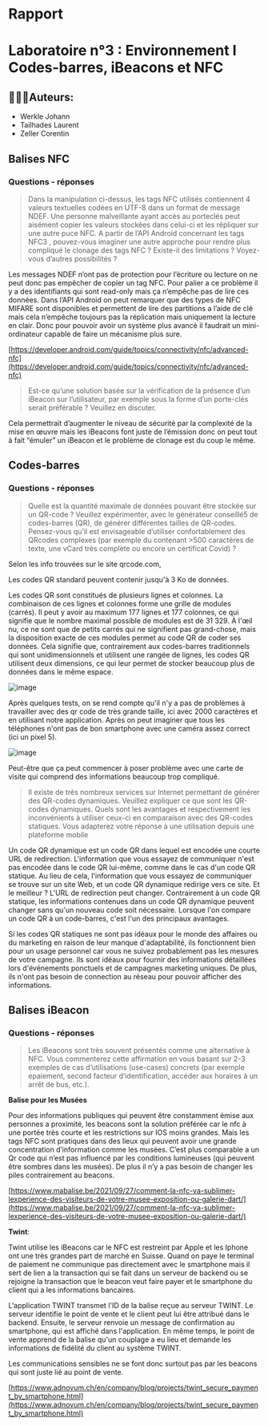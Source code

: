 # Rapport

# Laboratoire n°3 : Environnement I Codes-barres, iBeacons et NFC

## 👨🏻‍💻Auteurs:

- Werkle Johann
- Tailhades Laurent
- Zeller Corentin

## Balises NFC

### Questions - réponses

> Dans la manipulation ci-dessus, les tags NFC utilisés contiennent 4 valeurs textuelles codées
en UTF-8 dans un format de message NDEF. Une personne malveillante ayant accès au porteclés peut aisément copier les valeurs stockées dans celui-ci et les répliquer sur une autre puce
NFC. A partir de l’API Android concernant les tags NFC3
, pouvez-vous imaginer une autre approche
pour rendre plus compliqué le clonage des tags NFC ? Existe-il des limitations ? Voyez-vous
d’autres possibilités ?
> 

Les messages NDEF n’ont pas de protection pour l’écriture ou lecture on ne peut donc pas empêcher de copier un tag NFC. Pour palier a ce problème il y a des identifiants qui sont read-only mais ça n’empêche pas de lire ces données.
Dans l’API Android on peut remarquer que des types de NFC MIFARE sont disponibles et permettent de lire des partitions a l’aide de clé mais cela n’empêche toujours pas la réplication mais uniquement la lecture en clair. Donc pour pouvoir avoir un système plus avancé il faudrait un mini-ordinateur capable de faire un mécanisme plus sure.

[https://developer.android.com/guide/topics/connectivity/nfc/advanced-nfc](https://developer.android.com/guide/topics/connectivity/nfc/advanced-nfc)

> Est-ce qu’une solution basée sur la vérification de la présence d’un iBeacon sur l’utilisateur,
par exemple sous la forme d’un porte-clés serait préférable ? Veuillez en discuter.
> 
Cela permettrait d’augmenter le niveau de sécurité par la complexité de la mise en œuvre mais les iBeacons font juste de l’émission donc on peut tout à fait “émuler” un iBeacon et le problème de clonage est du coup le même.

## Codes-barres

### Questions - réponses

> Quelle est la quantité maximale de données pouvant être stockée sur un QR-code ? Veuillez
expérimenter, avec le générateur conseillé5 de codes-barres (QR), de générer différentes
tailles de QR-codes. Pensez-vous qu’il est envisageable d’utiliser confortablement des QRcodes complexes (par exemple du contenant >500 caractères de texte, une vCard très
complète ou encore un certificat Covid) ?

Selon les info trouvées sur le site qrcode.com,

Les codes QR standard peuvent contenir jusqu'à 3 Ko de données.

Les codes QR sont constitués de plusieurs lignes et colonnes. La combinaison de ces lignes et colonnes forme une grille de modules (carrés). Il peut y avoir au maximum 177 lignes et 177 colonnes, ce qui signifie que le nombre maximal possible de modules est de 31 329. À l'œil nu, ce ne sont que de petits carrés qui ne signifient pas grand-chose, mais la disposition exacte de ces modules permet au code QR de coder ses données. Cela signifie que, contrairement aux codes-barres traditionnels qui sont unidimensionnels et utilisent une rangée de lignes, les codes QR utilisent deux dimensions, ce qui leur permet de stocker beaucoup plus de données dans le même espace.

![image](https://user-images.githubusercontent.com/58049740/146684971-e0063f5f-1e59-477b-ad3b-b6451c36aae2.png)

Après quelques tests, on se rend compte qu'il n'y a pas de problèmes à travailler avec des qr code de très grande taille, ici avec 2000 caractères et en utilisant notre application. Après on peut imaginer que tous les téléphones n'ont pas de bon smartphone avec une caméra assez correct (ici un pixel 5). 

![image](https://user-images.githubusercontent.com/58049740/146684298-c918dea7-c70e-4062-a3eb-ec896f08be11.png)

Peut-être que ça peut commencer à poser problème avec une carte de visite qui comprend des informations beaucoup trop compliqué.



> Il existe de très nombreux services sur Internet permettant de générer des QR-codes
dynamiques. Veuillez expliquer ce que sont les QR-codes dynamiques. Quels sont les avantages
et respectivement les inconvénients à utiliser ceux-ci en comparaison avec des QR-codes
statiques. Vous adapterez votre réponse à une utilisation depuis une plateforme mobile

Un code QR dynamique est un code QR dans lequel est encodée une courte URL de redirection. L'information que vous essayez de communiquer n'est pas encodée dans le code QR lui-même, comme dans le cas d'un code QR statique. Au lieu de cela, l'information que vous essayez de communiquer se trouve sur un site Web, et un code QR dynamique redirige vers ce site. Et le meilleur ? L'URL de redirection peut changer. Contrairement à un code QR statique, les informations contenues dans un code QR dynamique peuvent changer sans qu'un nouveau code soit nécessaire. Lorsque l'on compare un code QR à un code-barres, c'est l'un des principaux avantages.

Si les codes QR statiques ne sont pas idéaux pour le monde des affaires ou du marketing en raison de leur manque d'adaptabilité, ils fonctionnent bien pour un usage personnel car vous ne suivez probablement pas les mesures de votre campagne.
Ils sont idéaux pour fournir des informations détaillées lors d'événements ponctuels et de campagnes marketing uniques. De plus, ils n'ont pas besoin de connection au réseau pour pouvoir afficher des informations.

## Balises iBeacon

### Questions - réponses

> Les iBeacons sont très souvent présentés comme une alternative à NFC. Vous commenterez cette
affirmation en vous basant sur 2-3 exemples de cas d’utilisations (use-cases) concrets (par exemple epaiement, second facteur d’identification, accéder aux horaires à un arrêt de bus, etc.).
> 

**Balise pour les Musées**

Pour des informations publiques qui peuvent être constamment émise aux personnes a proximité, les beacons sont la solution préférée car le nfc à une portée très courte et les restrictions sur IOS moins grandes. Mais les tags NFC sont pratiques dans des lieux qui peuvent avoir une grande concentration d’information comme  les musées. C’est plus comparable a un Qr code qui n’est pas influencé par les conditions lumineuses (qui peuvent être sombres dans les musées). De plus il n’y a pas besoin de changer les piles contrairement au beacons.

[https://www.mabalise.be/2021/09/27/comment-la-nfc-va-sublimer-lexperience-des-visiteurs-de-votre-musee-exposition-ou-galerie-dart/](https://www.mabalise.be/2021/09/27/comment-la-nfc-va-sublimer-lexperience-des-visiteurs-de-votre-musee-exposition-ou-galerie-dart/)

**Twint**:

Twint utilise les iBeacons car le NFC est restreint par Apple et les Iphone ont une très grandes part de marché en Suisse. Quand on paye le terminal de paiement ne communique pas directement avec le smartphone mais il sert de lien a la transaction qui se fait dans un serveur de backend ou se rejoigne la transaction que le beacon veut faire payer et le smartphone du client qui a les informations bancaires.

L'application TWINT transmet l'ID de la balise reçue au serveur TWINT. Le serveur identifie le point de vente et le client peut lui être attribué dans le backend. Ensuite, le serveur renvoie un message de confirmation au smartphone, qui est affiché dans l'application. En même temps, le point de vente apprend de la balise qu'un couplage a eu lieu et demande les informations de fidélité du client au système TWINT.

Les communications sensibles ne se font donc surtout pas par les beacons qui sont juste lié au point de vente.

[https://www.adnovum.ch/en/company/blog/projects/twint_secure_payment_by_smartphone.html](https://www.adnovum.ch/en/company/blog/projects/twint_secure_payment_by_smartphone.html)
